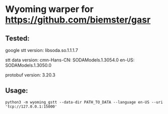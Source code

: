 Wyoming warper for https://github.com/biemster/gasr
===

Tested:
---

google stt version: libsoda.so.1.1.1.7

stt data version:
    cmn-Hans-CN: SODAModels.1.3054.0
    en-US: SODAModels.1.3050.0

protobuf version: 3.20.3


Usage:
---
    python3 -m wyoming_gstt --data-dir PATH_TO_DATA --language en-US --uri 'tcp://127.0.0.1:15000'

